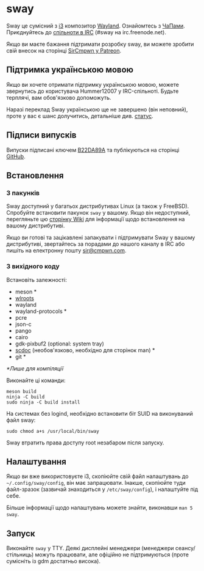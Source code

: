 # sway

Sway це сумісний з [i3](https://i3wm.org/) композитор [Wayland](http://wayland.freedesktop.org/).
Ознайомтесь з [ЧаПами](https://github.com/swaywm/sway/wiki). Приєднуйтесь до [спільноти в
IRC](http://webchat.freenode.net/?channels=sway&uio=d4) (#sway на
irc.freenode.net).

Якщо ви маєте бажання підтримати розробку sway, ви можете зробити свій внесок на сторінці
[SirCmpwn у Patreon](https://patreon.com/sircmpwn).

## Підтримка українською мовою

Якщо ви хочете отримати підтримку українською мовою, можете звернутись до користувача
Hummer12007 у IRC-спільноті. Будьте терплячі, вам обов'язково допоможуть.

Наразі переклад Sway українською ще не завершено (він неповний), проте у вас є шанс долучитись,
детальніше див. [статус](https://github.com/swaywm/sway/issues/1318#issuecomment-322277382).

## Підписи випусків

Випуски підписані ключем [B22DA89A](http://pgp.mit.edu/pks/lookup?op=vindex&search=0x52CB6609B22DA89A)
та публікуються на сторінці [GitHub](https://github.com/swaywm/sway/releases).

## Встановлення

### З пакунків

Sway доступний у багатьох дистрибутивах Linux (а також у FreeBSD).
Спробуйте встановити пакунок `sway` у вашому.
Якщо він недоступний, перегляньте цю [сторінку Wiki](https://github.com/swaywm/sway/wiki/Unsupported-packages)
для інформації щодо встановлення на вашому дистрибутиві.

Якщо ви готові та зацікавлені запакувати і підтримувати Sway у вашому
дистрибутиві, звертайтесь за порадами до нашого каналу в IRC або
пишіть на електронну пошту [sir@cmpwn.com](mailto:sir@cmpwn.com).

### З вихідного коду

Встановіть залежності:

* meson \*
* [wlroots](https://github.com/swaywm/wlroots)
* wayland
* wayland-protocols \*
* pcre
* json-c
* pango
* cairo
* gdk-pixbuf2 (optional: system tray)
* [scdoc](https://git.sr.ht/~sircmpwn/scdoc) (необов'язково, необхідно для сторінок man) \*
* git \*

_\*Лише для компіляції_

Виконайте ці команди:

    meson build
    ninja -C build
    sudo ninja -C build install

На системах без logind, необхідно встановити біт SUID на виконуваний файл sway:

    sudo chmod a+s /usr/local/bin/sway

Sway втратить права доступу root незабаром після запуску.

## Налаштування

Якщо ви вже використовуєте i3, скопіюйте свій файл налаштувань
до `~/.config/sway/config`, він має запрацювати. Інакше, скопіюйте
туди файл-зразок (зазвичай знаходиться у `/etc/sway/config`), і налаштуйте під себе.

Більше інформації щодо налаштувань можете знайти, виконавши `man 5 sway`.

## Запуск

Виконайте `sway` у TTY. Деякі дисплейні менеджери (менеджери сеансу/стільниць)
можуть працювати, але офіційно не підтримуються (проте сумісніть із gdm достатньо висока).
